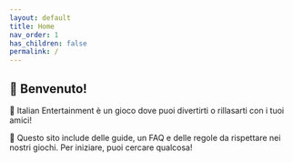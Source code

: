 ```yaml
---
layout: default
title: Home
nav_order: 1
has_children: false
permalink: /
---
```


## 👋 Benvenuto!
🌊 Italian Entertainment è un gioco dove puoi divertirti o rillasarti con i tuoi amici! 

🔎 Questo sito include delle guide, un FAQ e delle regole da rispettare nei nostri giochi.
Per iniziare, puoi cercare qualcosa!
